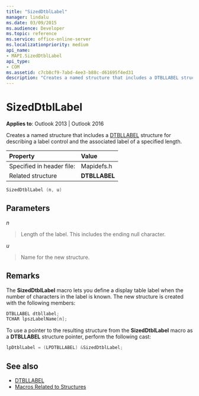 ```yaml
---
title: "SizedDtblLabel"
manager: lindalu
ms.date: 03/09/2015
ms.audience: Developer
ms.topic: reference
ms.service: office-online-server
ms.localizationpriority: medium
api_name:
- MAPI.SizedDtblLabel
api_type:
- COM
ms.assetid: c7cb8cf9-7abd-4ee3-b88c-d61695f4ed31
description: "Creates a named structure that includes a DTBLLABEL structure for describing a label control and the associated label of a specified length."
---
```


# SizedDtblLabel

**Applies to**: Outlook 2013 | Outlook 2016 
  
Creates a named structure that includes a [DTBLLABEL](dtbllabel.md) structure for describing a label control and the associated label of a specified length. 
  
|Property |Value |
|:-----|:-----|
|Specified in header file:  <br/> |Mapidefs.h  <br/> |
|Related structure  <br/> |**DTBLLABEL** <br/> |
   
```cpp
SizedDtblLabel (n, u)
```

## Parameters

_n_
  
> Length of the label. This includes the ending null character. 
    
_u_
  
> Name for the new structure.
    
## Remarks

The **SizedDtblLabel** macro lets you define a display table label when the number of characters in the label is known. The new structure is created with the following members: 
  
```cpp
DTBLLABEL dtbllabel;
TCHAR lpszLabelName[n];
```

To use a pointer to the resulting structure from the **SizedDtblLabel** macro as a **DTBLLABEL** structure pointer, perform the following cast: 
  
```cpp
lpDtblLabel = (LPDTBLLABEL) &SizedDtblLabel;
```

## See also

- [DTBLLABEL](dtbllabel.md)
- [Macros Related to Structures](macros-related-to-structures.md)


